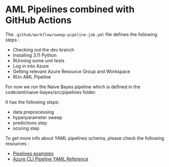 # AML Pipelines combined with GitHub Actions 

The ```.github/workflow/sweep-pipeline-job.yml``` file defines the following steps :
- Checking out the dev branch 
- Installing 3.11 Python
- RUnning some unit tests
- Log in into Azure
- Getting relevant Azure Resource Group and Workspace
- RUn AML Pipeline
  
For now we run the Naive Bayes pipeline which is defined in the code/aml/naive-bayes/src/pipelines folder. 

It has the following steps:
- data preprocessing
- hyperparameter sweep
- predictions step
- scoring step

To get more info about YAML pipelines schema, please check the following resources : 
- [Pipelines examples](https://github.com/Azure/azureml-examples/tree/main/cli/jobs/pipelines-with-components)
- [Azure CLI Pipeline YAML Reference](https://learn.microsoft.com/en-us/azure/machine-learning/reference-yaml-job-pipeline?view=azureml-api-2#examples)